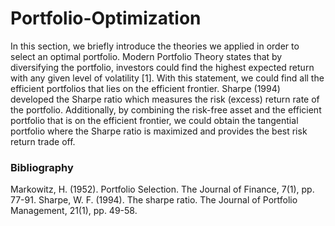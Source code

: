 # Portfolio-Optimization

In this section, we briefly introduce the theories we applied in order to select an optimal portfolio. Modern Portfolio Theory states that by diversifying the portfolio, investors could find the highest expected return with any given level of volatility [1]. With this statement, we could find all the efficient portfolios that lies on the efficient frontier. Sharpe (1994) developed the Sharpe ratio which measures the risk (excess) return rate of the portfolio. Additionally, by combining the risk-free asset and the efficient portfolio that is on the efficient frontier, we could obtain the tangential portfolio where the Sharpe ratio is maximized and provides the best risk return trade off.

### Bibliography
Markowitz, H. (1952). Portfolio Selection. The Journal of Finance, 7(1), pp. 77-91.
Sharpe, W. F. (1994). The sharpe ratio. The Journal of Portfolio Management, 21(1), pp. 49-58.
